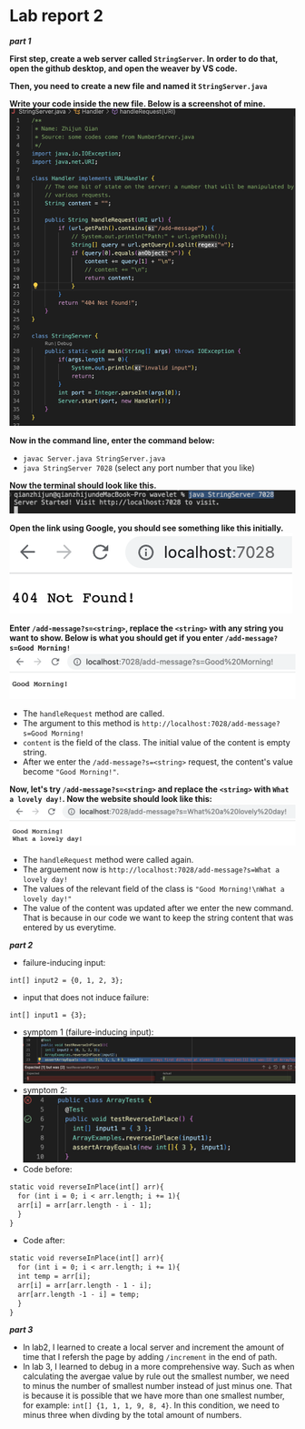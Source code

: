 # Lab report 2
  
***part 1***   
  
**First step, create a web server called `StringServer`. In order to do that, open the github desktop, and open the weaver by VS code.**  
  
**Then, you need to create a new file and named it `StringServer.java`**    
  
**Write your code inside the new file. Below is a screenshot of mine.**  
![code1](https://github.com/zhqian-mia/CSE-15l-lab-report2/blob/main/%E6%88%AA%E5%B1%8F2023-04-24%20%E4%B8%8B%E5%8D%881.24.35.png?raw=true)  
  
**Now in the command line, enter the command below:**  
* `javac Server.java StringServer.java`
* `java StringServer 7028`  (select any port number that you like)
  
**Now the terminal should look like this.**
![terminal](https://github.com/zhqian-mia/CSE-15l-lab-report2/blob/main/%E6%88%AA%E5%B1%8F2023-04-24%20%E4%B8%8B%E5%8D%881.26.31.png?raw=true)  
  
**Open the link using Google, you should see something like this initially.**  
![initial website](https://github.com/zhqian-mia/CSE-15l-lab-report2/blob/main/%E6%88%AA%E5%B1%8F2023-04-24%20%E4%B8%8B%E5%8D%881.33.30.png?raw=true)
  
**Enter `/add-message?s=<string>`, replace the `<string>` with any string you want to show. Below is what you should get if you enter `/add-message?s=Good Morning!`**  
![morning](https://github.com/zhqian-mia/CSE-15l-lab-report2/blob/main/%E6%88%AA%E5%B1%8F2023-04-24%20%E4%B8%8B%E5%8D%881.34.14.png?raw=true)
* The `handleRequest` method are called.  
* The argument to this method is `http://localhost:7028/add-message?s=Good Morning!`  
* `content` is the field of the class. The initial value of the content is empty string.
* After we enter the `/add-message?s=<string>` request, the content's value become `"Good Morning!"`.  
  
**Now, let's try `/add-message?s=<string>` and replace the `<string>` with `What a lovely day!`. Now the website should look like this:**
![lovely](https://github.com/zhqian-mia/CSE-15l-lab-report2/blob/main/%E6%88%AA%E5%B1%8F2023-04-24%20%E4%B8%8B%E5%8D%881.34.39.png?raw=true)  
* The `handleRequest` method were called again.  
* The arguement now is `http://localhost:7028/add-message?s=What a lovely day!`
* The values of the relevant field of the class is `"Good Morning!\nWhat a lovely day!"`
* The value of the content was updated after we enter the new command. That is because in our code we want to keep the string content that was entered by us everytime.  
  
***part 2***  
  
* failure-inducing input:  
```
int[] input2 = {0, 1, 2, 3};
```
* input that does not induce failure: 
```
int[] input1 = {3};
```
* symptom 1 (failure-inducing input):  
![symptom 1](https://github.com/zhqian-mia/CSE-15l-lab-report2/blob/main/%E6%88%AA%E5%B1%8F2023-04-24%20%E4%B8%8B%E5%8D%883.50.11.png?raw=true)
* symptom 2: 
![symptom 2](https://github.com/zhqian-mia/CSE-15l-lab-report2/blob/main/%E6%88%AA%E5%B1%8F2023-04-24%20%E4%B8%8B%E5%8D%883.50.30.png?raw=true)
* Code before: 
```
static void reverseInPlace(int[] arr){
  for (int i = 0; i < arr.length; i += 1){
  arr[i] = arr[arr.length - i - 1];
  }
}
```
* Code after:  
```
static void reverseInPlace(int[] arr){
  for (int i = 0; i < arr.length; i += 1){
  int temp = arr[i];
  arr[i] = arr[arr.length - 1 - i];
  arr[arr.length -1 - i] = temp;
  }
}
```
  
***part 3***  
  
* In lab2, I learned to create a local server and increment the amount of time that I refersh the page by adding `/increment` in the end of path. 
* In lab 3, I learned to debug in a more comprehensive way. Such as when calculating the avergae value by rule out the smallest number, we need to minus the number of smallest number instead of just minus one. That is because it is possible that we have more than one smallest number, for example: `int[] {1, 1, 1, 9, 8, 4}`. In this condition, we need to minus three when divding by the total amount of numbers.
